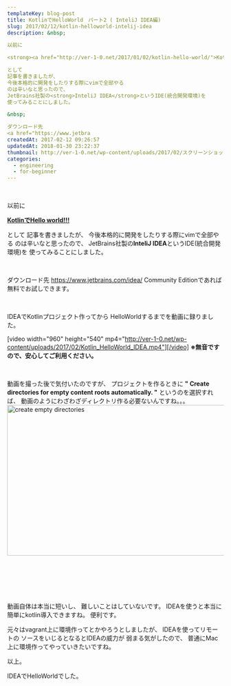 ```yaml
---
templateKey: blog-post
title: KotlinでHelloWorld　パート2 ( InteliJ IDEA編)
slug: 2017/02/12/kotlin-helloworld-intelij-idea
description: &nbsp;

以前に

<strong><a href="http://ver-1-0.net/2017/01/02/kotlin-hello-world/">KotlinでHello world!!!</a></strong>

として
記事を書きましたが、
今後本格的に開発をしたりする際にvimで全部やる
のは辛いなと思ったので、
JetBrains社製の<strong>InteliJ IDEA</strong>というIDE(統合開発環境)を
使ってみることにしました。

&nbsp;

ダウンロード先
<a href="https://www.jetbra
createdAt: 2017-02-12 09:26:57
updatedAt: 2018-01-30 23:22:37
thumbnail: http://ver-1-0.net/wp-content/uploads/2017/02/スクリーンショット-2017-02-12-9.18.14.png
categories: 
  - engineering
  - for-beginner
---
```


&nbsp;

以前に

<strong><a href="http://ver-1-0.net/2017/01/02/kotlin-hello-world/">KotlinでHello world!!!</a></strong>

として
記事を書きましたが、
今後本格的に開発をしたりする際にvimで全部やる
のは辛いなと思ったので、
JetBrains社製の<strong>InteliJ IDEA</strong>というIDE(統合開発環境)を
使ってみることにしました。

&nbsp;

ダウンロード先
<a href="https://www.jetbrains.com/idea/">https://www.jetbrains.com/idea/</a>
Community Editionであれば無料でお試しできます。

&nbsp;

IDEAでKotlinプロジェクト作ってから
HelloWorldするまでを動画に録りました。

[video width="960" height="540" mp4="http://ver-1-0.net/wp-content/uploads/2017/02/Kotlin_HelloWorld_IDEA.mp4"][/video]
<strong>※無音ですので、安心してご利用ください。</strong>

&nbsp;

動画を撮った後で気付いたのですが、
プロジェクトを作るときに
<strong>" Create directories for empty content roots automatically. "</strong>
というのを選択すれば、
動画のようにわざわざディレクトリ作る必要ないんですね。。。
<a href="http://ver-1-0.net/wp-content/uploads/2017/02/スクリーンショット-2017-02-12-9.11.32.png"><img class="alignnone size-large wp-image-211" src="http://ver-1-0.net/wp-content/uploads/2017/02/スクリーンショット-2017-02-12-9.11.32-1024x512.png" alt="create empty directories" width="700" height="350" /></a>

&nbsp;

&nbsp;

&nbsp;

動画自体は本当に短いし、
難しいことはしていないです。
IDEAを使うと本当に簡単にkotlin導入できますね。
便利です。

元々はvagrant上に環境作ってとかやろうとしましたが、
IDEAを使ってリモートの
ソースをいじるとなるとIDEAの威力が
弱まる気がしたので、
普通にMac上に環境作ってやっていきたいですね。

以上。

IDEAでHelloWorldでした。
